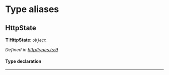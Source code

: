 

# Type aliases

<a id="httpstate"></a>

##  HttpState

**Ƭ HttpState**: *`object`*

*Defined in [http/types.ts:9](https://github.com/polkadot-js/api/blob/6771f99/packages/rpc-provider/src/http/types.ts#L9)*

#### Type declaration

___


